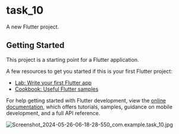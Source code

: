# task_10

A new Flutter project.

## Getting Started

This project is a starting point for a Flutter application.

A few resources to get you started if this is your first Flutter project:

- [Lab: Write your first Flutter app](https://docs.flutter.dev/get-started/codelab)
- [Cookbook: Useful Flutter samples](https://docs.flutter.dev/cookbook)

For help getting started with Flutter development, view the
[online documentation](https://docs.flutter.dev/), which offers tutorials,
samples, guidance on mobile development, and a full API reference.

![Screenshot_2024-05-26-06-18-28-550_com.example.task_10.jpg](https://github.com/NadaMakkawy/task_10/assets/170694347/8b0604a2-6852-4845-a2dd-54a5c7b44869)

